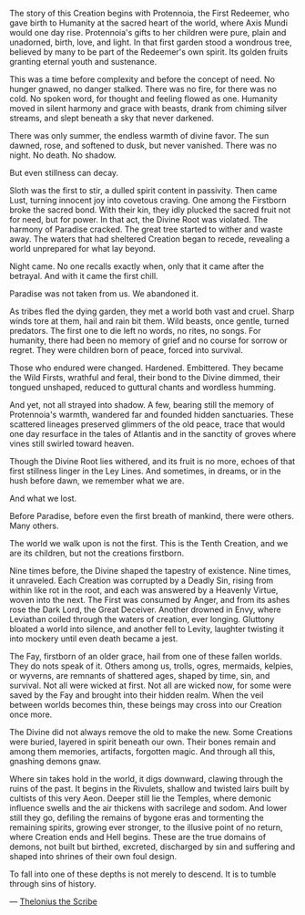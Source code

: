 The story of this Creation begins with Protennoia, the First Redeemer, who gave birth to Humanity at the sacred heart of the world, where Axis Mundi would one day rise. Protennoia's gifts to her children were pure, plain and unadorned, birth, love, and light. In that first garden stood a wondrous tree, believed by many to be part of the Redeemer's own spirit. Its golden fruits granting eternal youth and sustenance.

This was a time before complexity and before the concept of need. No hunger gnawed, no danger stalked. There was no fire, for there was no cold. No spoken word, for thought and feeling flowed as one. Humanity moved in silent harmony and grace with beasts, drank from chiming silver streams, and slept beneath a sky that never darkened.

There was only summer, the endless warmth of divine favor. The sun dawned, rose, and softened to dusk, but never vanished. There was no night. No death. No shadow.

But even stillness can decay.

Sloth was the first to stir, a dulled spirit content in passivity. Then came Lust, turning innocent joy into covetous craving. One among the Firstborn broke the sacred bond. With their kin, they idly plucked the sacred fruit not for need, but for power. In that act, the Divine Root was violated. The harmony of Paradise cracked. The great tree started to wither and waste away. The waters that had sheltered Creation began to recede, revealing a world unprepared for what lay beyond.

Night came. No one recalls exactly when, only that it came after the betrayal. And with it came the first chill.

Paradise was not taken from us. We abandoned it.

As tribes fled the dying garden, they met a world both vast and cruel. Sharp winds tore at them, hail and rain bit them. Wild beasts, once gentle, turned predators. The first one to die left no words, no rites, no songs. For humanity, there had been no memory of grief and no course for sorrow or regret. They were children born of peace, forced into survival.

Those who endured were changed. Hardened. Embittered. They became the Wild Firsts, wrathful and feral, their bond to the Divine dimmed, their tongued unshaped, reduced to guttural chants and wordless humming.

And yet, not all strayed into shadow. A few, bearing still the memory of Protennoia's warmth, wandered far and founded hidden sanctuaries. These scattered lineages preserved glimmers of the old peace, trace that would one day resurface in the tales of Atlantis and in the sanctity of groves where vines still swirled toward heaven.

Though the Divine Root lies withered, and its fruit is no more, echoes of that first stillness linger in the Ley Lines. And sometimes, in dreams, or in the hush before dawn, we remember what we are.

And what we lost.

Before Paradise, before even the first breath of mankind, there were others. Many others.

The world we walk upon is not the first. This is the Tenth Creation, and we are its children, but not the creations firstborn.

Nine times before, the Divine shaped the tapestry of existence. Nine times, it unraveled. Each Creation was corrupted by a Deadly Sin, rising from within like rot in the root, and each was answered by a Heavenly Virtue, woven into the next. The First was consumed by Anger, and from its ashes rose the Dark Lord, the Great Deceiver. Another drowned in Envy, where Leviathan coiled through the waters of creation, ever longing. Gluttony bloated a world into silence, and another fell to Levity, laughter twisting it into mockery until even death became a jest.

The Fay, firstborn of an older grace, hail from one of these fallen worlds. They do nots speak of it. Others among us, trolls, ogres, mermaids, kelpies, or wyverns, are remnants of shattered ages, shaped by time, sin, and survival. Not all were wicked at first. Not all are wicked now, for some were saved by the Fay and brought into their hidden realm. When the veil between worlds becomes thin, these beings may cross into our Creation once more.

The Divine did not always remove the old to make the new. Some Creations were buried, layered in spirit beneath our own. Their bones remain and among them memories, artifacts, forgotten magic. And through all this, gnashing demons gnaw.

Where sin takes hold in the world, it digs downward, clawing through the ruins of the past. It begins in the Rivulets, shallow and twisted lairs built by cultists of this very Aeon. Deeper still lie the Temples, where demonic influence swells and the air thickens with sacrilege and sodom. And lower still they go, defiling the remains of bygone eras and tormenting the remaining spirits, growing ever stronger, to the illusive point of no return, where Creation ends and Hell begins. These are the true domains of demons, not built but birthed, excreted, discharged by sin and suffering and shaped into shrines of their own foul design.

To fall into one of these depths is not merely to descend. It is to tumble through sins of history.

— [Thelonius the Scribe](lore.html?category=Known%20Figures&item=thelonius-the-scribe)